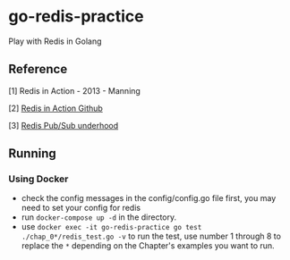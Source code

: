 # go-redis-practice

Play with Redis in Golang

## Reference

[1] Redis in Action - 2013 - Manning

[2] [Redis in Action Github](https://github.com/josiahcarlson/redis-in-action)

[3] [Redis Pub/Sub underhood](https://making.pusher.com/redis-pubsub-under-the-hood/)

## Running

### Using Docker

- check the config messages in the config/config.go file first, you may need to set your config for redis
- run `docker-compose up -d` in the directory.
- use `docker exec -it go-redis-practice go test ./chap_0*/redis_test.go -v` to run the test, use number 1 through 8 to replace the `*` depending on the Chapter's examples you want to run.
